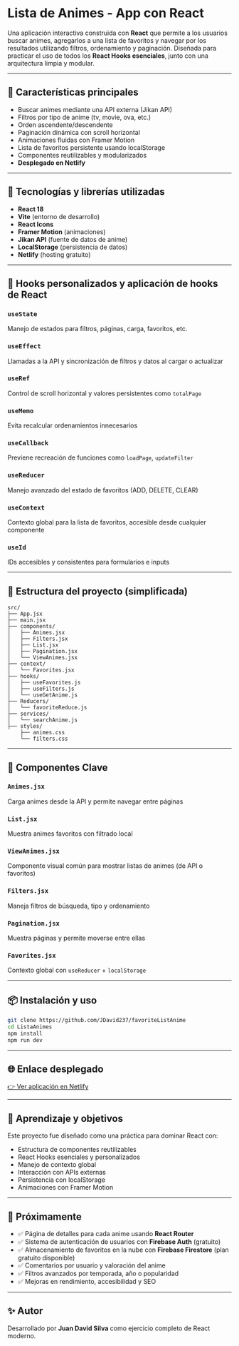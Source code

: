 # Lista de Animes - App con React

Una aplicación interactiva construida con **React** que permite a los usuarios buscar animes, agregarlos a una lista de favoritos y navegar por los resultados utilizando filtros, ordenamiento y paginación. Diseñada para practicar el uso de todos los **React Hooks esenciales**, junto con una arquitectura limpia y modular.

---

## 🚀 Características principales

* Buscar animes mediante una API externa (Jikan API)
* Filtros por tipo de anime (tv, movie, ova, etc.)
* Orden ascendente/descendente
* Paginación dinámica con scroll horizontal
* Animaciones fluidas con Framer Motion
* Lista de favoritos persistente usando localStorage
* Componentes reutilizables y modularizados
* **Desplegado en Netlify**

---

## 🔧 Tecnologías y librerías utilizadas

* **React 18**
* **Vite** (entorno de desarrollo)
* **React Icons**
* **Framer Motion** (animaciones)
* **Jikan API** (fuente de datos de anime)
* **LocalStorage** (persistencia de datos)
* **Netlify** (hosting gratuito)

---

## 🧠 Hooks personalizados y aplicación de hooks de React

### `useState`

Manejo de estados para filtros, páginas, carga, favoritos, etc.

### `useEffect`

Llamadas a la API y sincronización de filtros y datos al cargar o actualizar

### `useRef`

Control de scroll horizontal y valores persistentes como `totalPage`

### `useMemo`

Evita recalcular ordenamientos innecesarios

### `useCallback`

Previene recreación de funciones como `loadPage`, `updateFilter`

### `useReducer`

Manejo avanzado del estado de favoritos (ADD, DELETE, CLEAR)

### `useContext`

Contexto global para la lista de favoritos, accesible desde cualquier componente

### `useId`

IDs accesibles y consistentes para formularios e inputs

---

## 📁 Estructura del proyecto (simplificada)

```
src/
├── App.jsx
├── main.jsx
├── components/
│   ├── Animes.jsx
│   ├── Filters.jsx
│   ├── List.jsx
│   ├── Pagination.jsx
│   └── ViewAnimes.jsx
├── context/
│   └── Favorites.jsx
├── hooks/
│   ├── useFavorites.js
│   ├── useFilters.js
│   └── useGetAnime.js
├── Reducers/
│   └── favoriteReduce.js
├── services/
│   └── searchAnime.js
├── styles/
    ├── animes.css
    └── filters.css
```

---

## 🧩 Componentes Clave

### `Animes.jsx`

Carga animes desde la API y permite navegar entre páginas

### `List.jsx`

Muestra animes favoritos con filtrado local

### `ViewAnimes.jsx`

Componente visual común para mostrar listas de animes (de API o favoritos)

### `Filters.jsx`

Maneja filtros de búsqueda, tipo y ordenamiento

### `Pagination.jsx`

Muestra páginas y permite moverse entre ellas

### `Favorites.jsx`

Contexto global con `useReducer` + `localStorage`

---

## 📦 Instalación y uso

```bash
git clone https://github.com/JDavid237/favoriteListAnime
cd ListaAnimes
npm install
npm run dev
```

---

## 🌐 Enlace desplegado

[👉 Ver aplicación en Netlify](https://lista-animes.netlify.app)

---

## 🎯 Aprendizaje y objetivos

Este proyecto fue diseñado como una práctica para dominar React con:

* Estructura de componentes reutilizables
* React Hooks esenciales y personalizados
* Manejo de contexto global
* Interacción con APIs externas
* Persistencia con localStorage
* Animaciones con Framer Motion

---

## 🔮 Próximamente

* ✅ Página de detalles para cada anime usando **React Router**
* ✅ Sistema de autenticación de usuarios con **Firebase Auth** (gratuito)
* ✅ Almacenamiento de favoritos en la nube con **Firebase Firestore** (plan gratuito disponible)
* ✅ Comentarios por usuario y valoración del anime
* ✅ Filtros avanzados por temporada, año o popularidad
* ✅ Mejoras en rendimiento, accesibilidad y SEO

---

## ✨ Autor

Desarrollado por **Juan David Silva** como ejercicio completo de React moderno.
